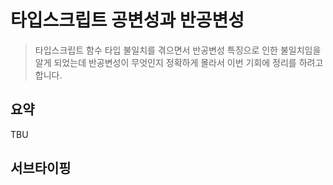# 타입스크립트 공변성과 반공변성

> 타입스크립트 함수 타입 불일치를 겪으면서 반공변성 특징으로 인한 불일치임을 알게 되었는데 반공변성이 무엇인지 정확하게 몰라서 이번 기회에 정리를 하려고 합니다.

## 요약

TBU

## 서브타이핑
